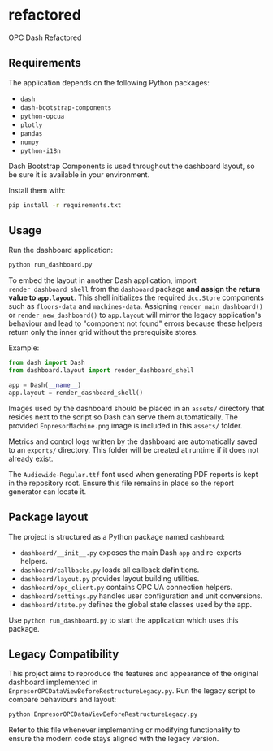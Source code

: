 # refactored

OPC Dash Refactored

## Requirements

The application depends on the following Python packages:

- `dash`
- `dash-bootstrap-components`
- `python-opcua`
- `plotly`
- `pandas`
- `numpy`
- `python-i18n`

Dash Bootstrap Components is used throughout the dashboard layout, so be sure
it is available in your environment.

Install them with:

```bash
pip install -r requirements.txt
```

## Usage

Run the dashboard application:

```bash
python run_dashboard.py
```

To embed the layout in another Dash application, import `render_dashboard_shell`
from the `dashboard` package **and assign the return value to `app.layout`**.
This shell initializes the required `dcc.Store` components such as
`floors-data` and `machines-data`. Assigning `render_main_dashboard()` or
`render_new_dashboard()` to `app.layout` will mirror the legacy application's
behaviour and lead to "component not found" errors because these helpers return
only the inner grid without the prerequisite stores.

Example:

```python
from dash import Dash
from dashboard.layout import render_dashboard_shell

app = Dash(__name__)
app.layout = render_dashboard_shell()
```

Images used by the dashboard should be placed in an `assets/` directory that
resides next to the script so Dash can serve them automatically.
The provided `EnpresorMachine.png` image is included in this `assets/` folder.

Metrics and control logs written by the dashboard are automatically saved
to an `exports/` directory. This folder will be created at runtime if it does
not already exist.

The `Audiowide-Regular.ttf` font used when generating PDF reports is kept in
the repository root. Ensure this file remains in place so the report generator
can locate it.

## Package layout

The project is structured as a Python package named `dashboard`:

- `dashboard/__init__.py` exposes the main Dash `app` and re-exports helpers.
- `dashboard/callbacks.py` loads all callback definitions.
- `dashboard/layout.py` provides layout building utilities.
- `dashboard/opc_client.py` contains OPC UA connection helpers.
- `dashboard/settings.py` handles user configuration and unit conversions.
- `dashboard/state.py` defines the global state classes used by the app.

Use `python run_dashboard.py` to start the application which uses this package.


## Legacy Compatibility

This project aims to reproduce the features and appearance of the original dashboard implemented in `EnpresorOPCDataViewBeforeRestructureLegacy.py`.
Run the legacy script to compare behaviours and layout:

```bash
python EnpresorOPCDataViewBeforeRestructureLegacy.py
```

Refer to this file whenever implementing or modifying functionality to ensure the modern code stays aligned with the legacy version.
